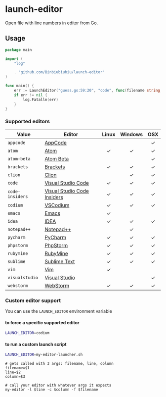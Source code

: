 # launch-editor

Open file with line numbers in editor from Go.


## Usage

``` go
package main

import (
	"log"

	. "github.com/Binbiubiubiu/launch-editor"
)

func main() {
	err := LaunchEditor("guess.go:59:20", "code", func(filename string, errorMessage string) {})
	if err != nil {
		log.Fatalln(err)
	}
}
```


### Supported editors

| Value | Editor | Linux | Windows | OSX |
|--------|------|:------:|:------:|:------:|
| `appcode` | [AppCode](https://www.jetbrains.com/objc/) |  |  |✓|
| `atom` | [Atom](https://atom.io/) |✓|✓|✓|
| `atom-beta` | [Atom Beta](https://atom.io/beta) |  |  |✓|
| `brackets` | [Brackets](http://brackets.io/) |✓|✓|✓|
| `clion` | [Clion](https://www.jetbrains.com/clion/) |  |✓|✓|
| `code` | [Visual Studio Code](https://code.visualstudio.com/) |✓|✓|✓|
| `code-insiders` | [Visual Studio Code Insiders](https://code.visualstudio.com/insiders/) |✓|✓|✓|
| `codium` | [VSCodium](https://github.com/VSCodium/vscodium) |✓|✓|✓|
| `emacs` | [Emacs](https://www.gnu.org/software/emacs/) |✓| | |
| `idea` | [IDEA](https://www.jetbrains.com/idea/) |✓|✓|✓|
| `notepad++` | [Notepad++](https://notepad-plus-plus.org/download/v7.5.4.html) | |✓| |
| `pycharm` | [PyCharm](https://www.jetbrains.com/pycharm/) |✓|✓|✓|
| `phpstorm` | [PhpStorm](https://www.jetbrains.com/phpstorm/) |✓|✓|✓|
| `rubymine` | [RubyMine](https://www.jetbrains.com/ruby/) |✓|✓|✓|
| `sublime` | [Sublime Text](https://www.sublimetext.com/) |✓|✓|✓|
| `vim` | [Vim](http://www.vim.org/) |✓| | |
| `visualstudio` | [Visual Studio](https://www.visualstudio.com/vs/) | | |✓|
| `webstorm` | [WebStorm](https://www.jetbrains.com/webstorm/) |✓|✓|✓|

### Custom editor support

You can use the `LAUNCH_EDITOR` environment variable 

#### to force a specific supported editor 

```bash
LAUNCH_EDITOR=codium
```

#### to run a custom launch script

```bash
LAUNCH_EDITOR=my-editor-launcher.sh
```

```shell
# gets called with 3 args: filename, line, column
filename=$1
line=$2
column=$3

# call your editor with whatever args it expects
my-editor -l $line -c $column -f $filename
```


